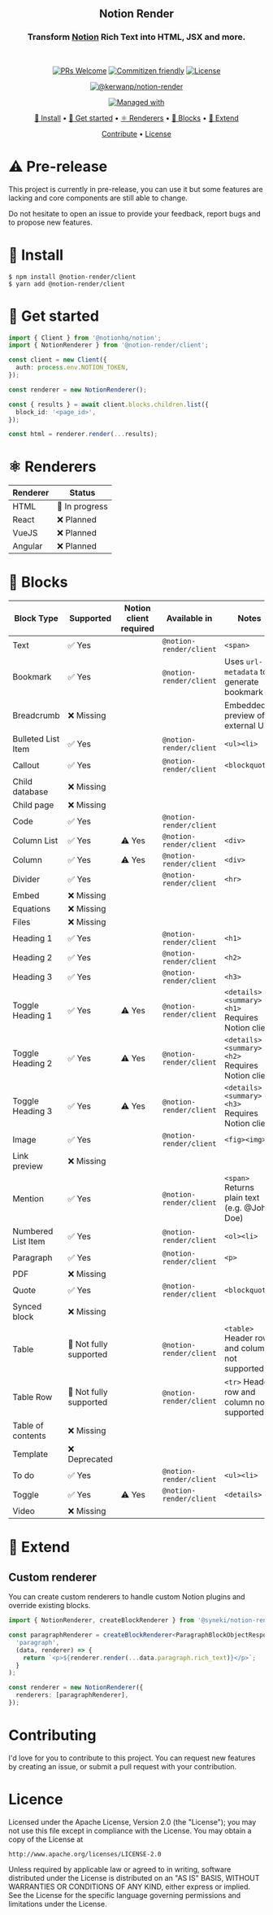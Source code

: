 <div align="center">
<br/>

## Notion Render

### Transform [Notion](https://notion.so) Rich Text into HTML, JSX and more.

<br/>
</div>

<div align="center">

[![PRs Welcome](https://img.shields.io/badge/PRs-Are%20welcome-brightgreen.svg?style=flat-square)](https://makeapullrequest.com)
[![Commitizen friendly](https://img.shields.io/badge/Commitizen-Friendly-brightgreen.svg?style=flat-square)](http://commitizen.github.io/cz-cli/)
[![License](https://img.shields.io/github/license/syneki/notion-cms?label=License&style=flat-square)](LICENCE)

[![@kerwanp/notion-render](https://img.shields.io/npm/v/@kerwanp/notion-render?label=%40kerwanp%2Fnotion-render&style=flat-square)](https://www.npmjs.com/package/@kerwanp/notion-render)

[![Managed with](https://img.shields.io/badge/Managed%20with-NX-blue.svg?style=flat-square&logo=nx)](https://nx.dev/)

[🔨 Install](#🔨-install) •
[🚀 Get started](#🚀-get-started) •
[⚛ Renderers](#⚛-renderers) •
[🎲 Blocks](#🎲-blocks) •
[🔧 Extend](#🔧-extend)

[Contribute](#contributing) •
[License](#license)

</div>

# ⚠ Pre-release

This project is currently in pre-release, you can use it but some features are lacking and core components are still able to change.

Do not hesitate to open an issue to provide your feedback, report bugs and to propose new features.

# 🔨 Install

```shell
$ npm install @notion-render/client
$ yarn add @notion-render/client
```

# 🚀 Get started

```typescript
import { Client } from '@notionhq/notion';
import { NotionRenderer } from '@notion-render/client';

const client = new Client({
  auth: process.env.NOTION_TOKEN,
});

const renderer = new NotionRenderer();

const { results } = await client.blocks.children.list({
  block_id: '<page_id>',
});

const html = renderer.render(...results);
```

# ⚛ Renderers

| Renderer | Status         |
| -------- | -------------- |
| HTML     | 🔶 In progress |
| React    | ❌ Planned     |
| VueJS    | ❌ Planned     |
| Angular  | ❌ Planned     |

# 🎲 Blocks

| Block Type         | Supported              | Notion client required | Available in            | Notes                                           |
| ------------------ | ---------------------- | ---------------------- | ----------------------- | ----------------------------------------------- |
| Text               | ✅ Yes                 |                        | `@notion-render/client` | `<span>`                                        |
| Bookmark           | ✅ Yes                 |                        | `@notion-render/client` | Uses `url-metadata` to generate bookmark        |
| Breadcrumb         | ❌ Missing             |                        |                         | Embedded preview of external URL                |
| Bulleted List Item | ✅ Yes                 |                        | `@notion-render/client` | `<ul><li>`                                      |
| Callout            | ✅ Yes                 |                        | `@notion-render/client` | `<blockquote>`                                  |
| Child database     | ❌ Missing             |                        |                         |                                                 |
| Child page         | ❌ Missing             |                        |                         |                                                 |
| Code               | ✅ Yes                 |                        | `@notion-render/client` | <pre><code>                                     |
| Column List        | ✅ Yes                 | ⚠ Yes                  | `@notion-render/client` | `<div>`                                         |
| Column             | ✅ Yes                 | ⚠ Yes                  | `@notion-render/client` | `<div>`                                         |
| Divider            | ✅ Yes                 |                        | `@notion-render/client` | `<hr>`                                          |
| Embed              | ❌ Missing             |                        |                         |                                                 |
| Equations          | ❌ Missing             |                        |                         |                                                 |
| Files              | ❌ Missing             |                        |                         |                                                 |
| Heading 1          | ✅ Yes                 |                        | `@notion-render/client` | `<h1>`                                          |
| Heading 2          | ✅ Yes                 |                        | `@notion-render/client` | `<h2>`                                          |
| Heading 3          | ✅ Yes                 |                        | `@notion-render/client` | `<h3>`                                          |
| Toggle Heading 1   | ✅ Yes                 | ⚠ Yes                  | `@notion-render/client` | `<details><summary><h1>` Requires Notion client |
| Toggle Heading 2   | ✅ Yes                 | ⚠ Yes                  | `@notion-render/client` | `<details><summary><h2>` Requires Notion client |
| Toggle Heading 3   | ✅ Yes                 | ⚠ Yes                  | `@notion-render/client` | `<details><summary><h3>` Requires Notion client |
| Image              | ✅ Yes                 |                        | `@notion-render/client` | `<fig><img>`                                    |
| Link preview       | ❌ Missing             |                        |                         |                                                 |
| Mention            | ✅ Yes                 |                        | `@notion-render/client` | `<span>` Returns plain text (e.g. @John Doe)    |
| Numbered List Item | ✅ Yes                 |                        | `@notion-render/client` | `<ol><li>`                                      |
| Paragraph          | ✅ Yes                 |                        | `@notion-render/client` | `<p>`                                           |
| PDF                | ❌ Missing             |                        |                         |                                                 |
| Quote              | ✅ Yes                 |                        | `@notion-render/client` | `<blockquote>`                                  |
| Synced block       | ❌ Missing             |                        |                         |                                                 |
| Table              | 🔶 Not fully supported |                        | `@notion-render/client` | `<table>` Header row and column not supported   |
| Table Row          | 🔶 Not fully supported |                        | `@notion-render/client` | `<tr>` Header row and column not supported      |
| Table of contents  | ❌ Missing             |                        |                         |                                                 |
| Template           | ❌ Deprecated          |                        |                         |                                                 |
| To do              | ✅ Yes                 |                        | `@notion-render/client` | `<ul><li>`                                      |
| Toggle             | ✅ Yes                 | ⚠ Yes                  | `@notion-render/client` | `<details>`                                     |
| Video              | ❌ Missing             |                        |                         |                                                 |

# 🔧 Extend

## Custom renderer

You can create custom renderers to handle custom Notion plugins and override existing blocks.

```typescript
import { NotionRenderer, createBlockRenderer } from '@syneki/notion-render';

const paragraphRenderer = createBlockRenderer<ParagraphBlockObjectResponse>(
  'paragraph',
  (data, renderer) => {
    return `<p>${renderer.render(...data.paragraph.rich_text)}</p>`;
  }
);

const renderer = new NotionRenderer({
  renderers: [paragraphRenderer],
});
```

# Contributing

I'd love for you to contribute to this project. You can request new features by creating an issue, or submit a pull request with your contribution.

# Licence

Licensed under the Apache License, Version 2.0 (the "License"); you may not use this file except in compliance with the License. You may obtain a copy of the License at

```
http://www.apache.org/licenses/LICENSE-2.0
```

Unless required by applicable law or agreed to in writing, software distributed under the License is distributed on an "AS IS" BASIS, WITHOUT WARRANTIES OR CONDITIONS OF ANY KIND, either express or implied. See the License for the specific language governing permissions and limitations under the License.
